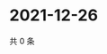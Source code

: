 # 2021-12-26

共 0 条

<!-- BEGIN WEIBO -->
<!-- 最后更新时间 Sun Dec 26 2021 06:00:44 GMT+0800 (China Standard Time) -->

<!-- END WEIBO -->
